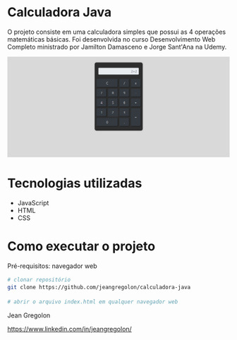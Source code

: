 # Calculadora Java

O projeto consiste em uma calculadora simples que possui as 4 operações matemáticas básicas. Foi desenvolvida no curso Desenvolvimento Web Completo ministrado por Jamilton Damasceno e Jorge Sant'Ana na Udemy.

![Screenshot da calculadora](https://github.com/jeangregolon/calculadora-java/blob/main/calculadora-java-desktop.png)

# Tecnologias utilizadas
- JavaScript
- HTML 
- CSS 

# Como executar o projeto
Pré-requisitos: navegador web

```bash
# clonar repositório
git clone https://github.com/jeangregolon/calculadora-java

# abrir o arquivo index.html em qualquer navegador web

```


Jean Gregolon

https://www.linkedin.com/in/jeangregolon/
